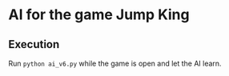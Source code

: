 # AI for the game Jump King

## Execution
Run `python ai_v6.py` while the game is open and let the AI learn.
